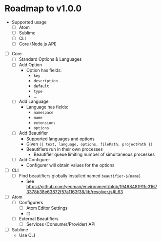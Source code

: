 # Roadmap to v1.0.0

- Supported usage
  - [ ] Atom
  - [ ] Sublime
  - [ ] CLI
  - [ ] Core (Node.js API)

- [ ] Core
  - [ ] Standard Options & Languages
  - [ ] Add Option
    - Option has fields:
      - `key`
      - `description`
      - `default`
      - `type`
      - ...
  - [ ] Add Language
    - Language has fields:
      - `namespace`
      - `name`
      - `extensions`
      - `options`
  - [ ] Add Beautifier
    - Supported languages and options
    - Given `({ text, language, options, filePath, projectPath })`
    - Beautifiers run in their own processes
      - Beautifier queue limiting number of simultaneous processes
  - [ ] Add Configurer
    - Configurer will obtain values for the options
- [ ] CLI
  - [ ] Find beautifiers globally installed named `beautifier-${name}`
    - See https://github.com/yeoman/environment/blob/f9468481911c31673378b38e63872f57a1163f38/lib/resolver.js#L63
- [ ] Atom
  - [ ] Configurers
    - [ ] Atom Editor Settings
    - [ ] 
  - [ ] External Beautifiers
    - [ ] Services (Consumer/Provider) API

- [ ] Sublime
  - Use CLI
